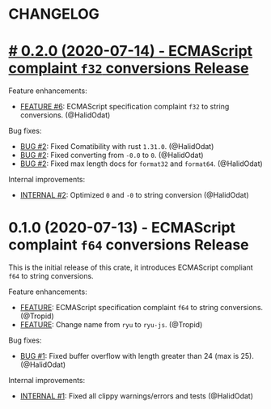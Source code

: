 # CHANGELOG

# [# 0.2.0 (2020-07-14) - ECMAScript complaint `f32` conversions Release](https://github.com/boa-dev/ryu-js/compare/v0.1.0...v0.2.0)

Feature enhancements:

 - [FEATURE #6](https://github.com/boa-dev/ryu-js/pull/6):
  ECMAScript specification complaint `f32` to string conversions. (@HalidOdat)

Bug fixes:

 - [BUG #2](https://github.com/boa-dev/ryu-js/pull/2):
  Fixed Comatibility with rust `1.31.0`. (@HalidOdat)
 - [BUG #2](https://github.com/boa-dev/ryu-js/pull/2):
  Fixed converting from `-0.0` to `0`. (@HalidOdat)
 - [BUG #2](https://github.com/boa-dev/ryu-js/pull/2):
  Fixed max length docs for `format32` and `format64`. (@HalidOdat)

Internal improvements:

 - [INTERNAL #2](https://github.com/boa-dev/ryu-js/pull/2):
  Optimized `0` and `-0` to string conversion (@HalidOdat)

# 0.1.0 (2020-07-13) - ECMAScript complaint `f64` conversions Release

This is the initial release of this crate, it introduces ECMAScript compliant `f64` to string conversions.

Feature enhancements:

- [FEATURE](https://github.com/boa-dev/ryu-js/commit/ed781f5772882e38c53d40707a60b4f11414b9c8):
  ECMAScript specification complaint `f64` to string conversions. (@Tropid)
- [FEATURE](https://github.com/boa-dev/ryu-js/commit/fe366fa397d04324fa693b5d85134851b09719b3):
  Change name from `ryu` to `ryu-js`. (@Tropid)

Bug fixes:

- [BUG #1](https://github.com/boa-dev/ryu-js/pull/1):
  Fixed buffer overflow with length greater than 24 (max is 25). (@HalidOdat)

Internal improvements:

 - [INTERNAL #1](https://github.com/boa-dev/ryu-js/pull/2):
  Fixed all clippy warnings/errors and tests (@HalidOdat)
